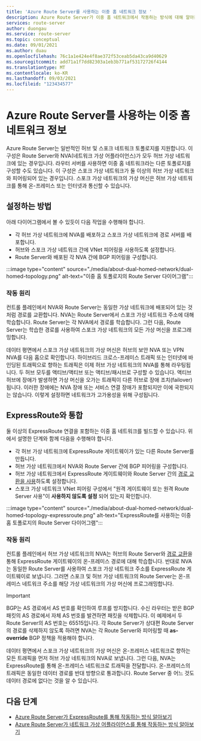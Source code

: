 ```yaml
---
title: 'Azure Route Server를 사용하는 이중 홈 네트워크 정보 '
description: Azure Route Server가 이중 홈 네트워크에서 작동하는 방식에 대해 알아봅니다.
services: route-server
author: duongau
ms.service: route-server
ms.topic: conceptual
ms.date: 09/01/2021
ms.author: duau
ms.openlocfilehash: 76c1a1e424e4f8ae372f53ceab5da43ca9d40629
ms.sourcegitcommit: add71a1f7dd82303a1eb3b771af53172726f4144
ms.translationtype: MT
ms.contentlocale: ko-KR
ms.lasthandoff: 09/03/2021
ms.locfileid: "123434577"
---
```

# <a name="about-dual-homed-network-with-azure-route-server"></a>Azure Route Server를 사용하는 이중 홈 네트워크 정보

Azure Route Server는 일반적인 허브 및 스포크 네트워크 토폴로지를 지원합니다. 이 구성은 Route Server와 NVA(네트워크 가상 어플라이언스)가 모두 허브 가상 네트워크에 있는 경우입니다. 라우터 서버를 사용하면 이중 홈 네트워크라는 다른 토폴로지를 구성할 수도 있습니다. 이 구성은 스포크 가상 네트워크가 둘 이상의 허브 가상 네트워크와 피어링되어 있는 경우입니다. 스포크 가상 네트워크의 가상 머신은 허브 가상 네트워크를 통해 온-프레미스 또는 인터넷과 통신할 수 있습니다.

## <a name="how-to-set-it-up"></a>설정하는 방법

아래 다이어그램에서 볼 수 있듯이 다음 작업을 수행해야 합니다.

* 각 허브 가상 네트워크에 NVA를 배포하고 스포크 가상 네트워크에 경로 서버를 배포합니다.
* 허브와 스포크 가상 네트워크 간에 VNet 피어링을 사용하도록 설정합니다.
* Route Server와 배포된 각 NVA 간에 BGP 피어링을 구성합니다.

:::image type="content" source="./media/about-dual-homed-network/dual-homed-topology.png" alt-text="이중 홈 토폴로지의 Route Server 다이어그램":::

### <a name="how-does-it-work"></a>작동 원리

컨트롤 플레인에서 NVA와 Route Server는 동일한 가상 네트워크에 배포되어 있는 것처럼 경로를 교환합니다. NVA는 Route Server에서 스포크 가상 네트워크 주소에 대해 학습합니다. Route Server는 각 NVA에서 경로를 학습합니다. 그런 다음, Route Server는 학습한 경로를 사용하여 스포크 가상 네트워크의 모든 가상 머신을 프로그래밍합니다. 

데이터 평면에서 스포크 가상 네트워크의 가상 머신은 허브의 보안 NVA 또는 VPN NVA를 다음 홉으로 확인합니다. 하이브리드 크로스-프레미스 트래픽 또는 인터넷에 바인딩된 트래픽으로 향하는 트래픽은 이제 허브 가상 네트워크의 NVA를 통해 라우팅됩니다. 두 허브 모두를 액티브/액티브 또는 액티브/패시브로 구성할 수 있습니다. 액티브 허브에 장애가 발생하면 가상 머신을 오가는 트래픽이 다른 허브로 장애 조치(failover)됩니다. 이러한 장애에는 NVA 장애 또는 서비스 연결 장애가 포함되지만 이에 국한되지는 않습니다. 이렇게 설정하면 네트워크가 고가용성을 위해 구성됩니다.

## <a name="integration-with-expressroute"></a>ExpressRoute와 통합

둘 이상의 ExpressRoute 연결을 포함하는 이중 홈 네트워크를 빌드할 수 있습니다. 위에서 설명한 단계와 함께 다음을 수행해야 합니다.

* 각 허브 가상 네트워크에 ExpressRoute 게이트웨이가 있는 다른 Route Server를 만듭니다.
* 허브 가상 네트워크에서 NVA와 Route Server 간에 BGP 피어링을 구성합니다.
* 허브 가상 네트워크에서 ExpressRoute 게이트웨이와 Route Server 간의 [경로 교환을 사용](quickstart-configure-route-server-portal.md#configure-route-exchange)하도록 설정합니다.
* 스포크 가상 네트워크 VNet 피어링 구성에서 "원격 게이트웨이 또는 원격 Route Server 사용"이 **사용하지 않도록 설정** 되어 있는지 확인합니다.

:::image type="content" source="./media/about-dual-homed-network/dual-homed-topology-expressroute.png" alt-text="ExpressRoute를 사용하는 이중 홈 토폴로지의 Route Server 다이어그램":::

### <a name="how-does-it-work"></a>작동 원리

컨트롤 플레인에서 허브 가상 네트워크의 NVA는 허브의 Route Server와 [경로 교환](quickstart-configure-route-server-portal.md#configure-route-exchange)을 통해 ExpressRoute 게이트웨이의 온-프레미스 경로에 대해 학습합니다. 반대로 NVA는 동일한 Route Server를 사용하여 스포크 가상 네트워크 주소를 ExpressRoute 게이트웨이로 보냅니다. 그러면 스포크 및 허브 가상 네트워크의 Route Server는 온-프레미스 네트워크 주소를 해당 가상 네트워크의 가상 머신에 프로그래밍합니다.

> [!IMPORTANT]
> BGP는 AS 경로에서 AS 번호를 확인하여 루프를 방지합니다. 수신 라우터는 받은 BGP 패킷의 AS 경로에서 자체 AS 번호를 발견하면 패킷을 삭제합니다. 이 예제에서 두 Route Server의 AS 번호는 65515입니다. 각 Route Server가 상대편 Route Server의 경로를 삭제하지 않도록 하려면 NVA는 각 Route Server와 피어링할 때 **as-override** BGP 정책을 적용해야 합니다. 
>

데이터 평면에서 스포크 가상 네트워크의 가상 머신은 온-프레미스 네트워크로 향하는 모든 트래픽을 먼저 허브 가상 네트워크의 NVA로 보냅니다. 그런 다음, NVA는 ExpressRoute를 통해 온-프레미스 네트워크로 트래픽을 전달합니다. 온-프레미스의 트래픽은 동일한 데이터 경로를 반대 방향으로 통과합니다. Route Server 중 어느 것도 데이터 경로에 없다는 것을 알 수 있습니다.

## <a name="next-steps"></a>다음 단계

* [Azure Route Server가 ExpressRoute를 통해 작동하는 방식 알아보기](expressroute-vpn-support.md)
* [Azure Route Server가 네트워크 가상 어플라이언스를 통해 작동하는 방식 알아보기](resource-manager-template-samples.md)

